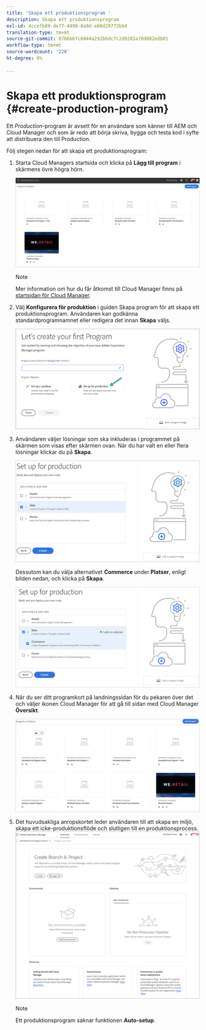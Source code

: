 ```yaml
---
title: 'Skapa ett produktionsprogram '
description: Skapa ett produktionsprogram
exl-id: 4ccefb80-de77-4998-8a9d-e68d29772bb4
translation-type: tm+mt
source-git-commit: 8766b6fc6044a292b6dc7c2d9203a70d082edb01
workflow-type: tm+mt
source-wordcount: '228'
ht-degree: 0%

---
```


# Skapa ett produktionsprogram {#create-production-program}

Ett *Production*-program är avsett för en användare som känner till AEM och Cloud Manager och som är redo att börja skriva, bygga och testa kod i syfte att distribuera den till Production.

Följ stegen nedan för att skapa ett produktionsprogram:

1. Starta Cloud Managers startsida och klicka på **Lägg till program** i skärmens övre högra hörn.

   ![](assets/first_timelogin1.png)

   >[!NOTE]
   >Mer information om hur du får åtkomst till Cloud Manager finns på [startsidan för Cloud Manager](/help/onboarding/what-is-required/navigate-to-cloud-manager.md).

1. Välj **Konfigurera för produktion** i guiden Skapa program för att skapa ett produktionsprogram. Användaren kan godkänna standardprogramnamnet eller redigera det innan **Skapa** väljs.

   ![](assets/create-prod1.png)

1. Användaren väljer lösningar som ska inkluderas i programmet på skärmen som visas efter skärmen ovan. När du har valt en eller flera lösningar klickar du på **Skapa**.


   ![](assets/setup-prod-select.png)

   Dessutom kan du välja alternativet **Commerce** under **Platser**, enligt bilden nedan, och klicka på **Skapa**.

   ![](assets/setup-prod-commerce.png)

1. När du ser ditt programkort på landningssidan för du pekaren över det och väljer ikonen Cloud Manager för att gå till sidan med Cloud Manager **Översikt**.

   ![](assets/set-up-prod4.png)

1. Det huvudsakliga anropskortet leder användaren till att skapa en miljö, skapa ett icke-produktionsflöde och slutligen till en produktionsprocess.
   ![](assets/set-up-prod5.png)


   >[!NOTE]
   >Ett produktionsprogram saknar funktionen **Auto-setup**.
